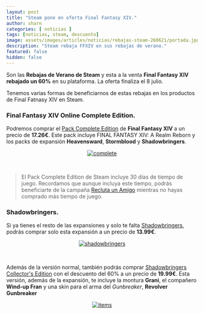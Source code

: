 ```yaml
---
layout: post
title: "Steam pone en oferta Final Fantasy XIV."
author: sharn
categories: [ noticias ]
tags: [noticias, steam, descuento]
image: assets/images/articles/noticias/rebajas-steam-260621/portada.jpg
description: "Steam rebaja FFXIV en sus rebajas de verano."
featured: false
hidden: false
---
```

Son las **Rebajas de Verano de Steam** y esta a la venta **Final Fantasy XIV rebajado un 60%** en su plataforma. La oferta finaliza el 8 julio.

Tenemos varias formas de beneficiarnos de estas rebajas en los productos de Final Fatnasy XIV en Steam.

### Final Fantasy XIV Online Complete Edition.

Podremos comprar el <a href="https://store.steampowered.com/bundle/9957/FINAL_FANTASY_XIV_Online_Complete_Edition/" target="_blank">Pack Complete Edition</a> de **Final Fantasy XIV** a un precio de **17.26€**. Este pack incluye FINAL FANTASY XIV: A Realm Reborn y los packs de expansión **Heavensward**, **Stormblood** y **Shadowbringers**. 
<p align="center"><a href="https://store.steampowered.com/bundle/9957/FINAL_FANTASY_XIV_Online_Complete_Edition/" target="_blank"><img src="{{ site.baseurl }}/assets/images/articles/noticias/rebajas-steam-260621/complete.jpg" alt="complete"/></a></p>
<br/>
<blockquote>
El Pack Complete Edition de Steam incluye 30 días de tiempo de juego. Recordamos que aunque incluya este tiempo, podrás beneficiarte de la campaña <a href="/reclutaamigo" target="_blank">Recluta un Amigo</a> mientras no hayas comprado más tiempo de juego.
</blockquote> 

### Shadowbringers.

Si ya tienes el resto de las expansiones y solo te falta <a href="https://store.steampowered.com/app/1016870/FINAL_FANTASY_XIV_Shadowbringers/" target="_blank">Shadowbringers</a>, podrás comprar solo esta expansión a un precio de **13.99€**.
<p align="center"><a href="https://store.steampowered.com/app/1016870/FINAL_FANTASY_XIV_Shadowbringers/" target="_blank"><img src="{{ site.baseurl }}/assets/images/articles/noticias/rebajas-steam-260621/shadowbringers.jpg" alt="shadowbringers"/></a></p>
<br/>

Además de la versión normal, también podrás comprar <a href="https://store.steampowered.com/app/1016870/FINAL_FANTASY_XIV_Shadowbringers/" target="_blank">Shadowbringers Collector's Edition</a> con el descuento del 60% a un precio de **19.99€**. Esta versión, además de la expansión, te incluye la montura **Grani**, el compañero **Wind-up Fran** y una skin para el arma del *Gunbreaker*, **Revolver Gunbreaker**
<p align="center"><a href="https://store.steampowered.com/app/1016870/FINAL_FANTASY_XIV_Shadowbringers/" target="_blank"><img src="{{ site.baseurl }}/assets/images/articles/noticias/rebajas-steam-260621/items.jpg" alt="items"/></a></p>
